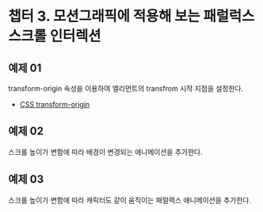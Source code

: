 # 챕터 3. 모션그래픽에 적용해 보는 패럴럭스 스크롤 인터렉션

## 예제 01
transform-origin 속성을 이용하여 엘리먼트의 transfrom 시작 지점을 설정한다.
- [CSS transform-origin](https://developer.mozilla.org/en-US/docs/Web/CSS/transform-origin)

## 예제 02
스크롤 높이가 변함에 따라 배경이 변경되는 애니메이션을 추가한다.

## 예제 03
스크롤 높이가 변함에 따라 캐릭터도 같이 움직이는 패럴렉스 애니메이션을 추가한다.
